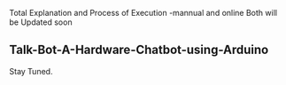 Total Explanation and Process of Execution -mannual and online Both will be Updated soon
## Talk-Bot-A-Hardware-Chatbot-using-Arduino

Stay Tuned.
